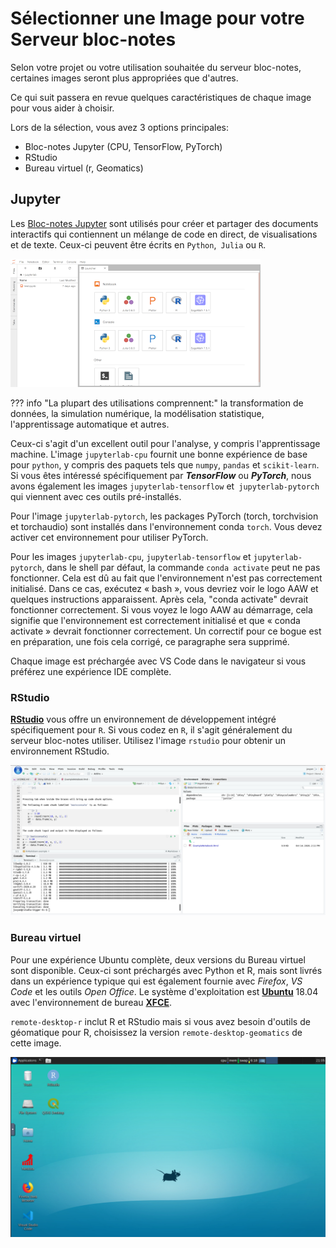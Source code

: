 # Sélectionner une Image pour votre Serveur bloc-notes

Selon votre projet ou votre utilisation souhaitée du serveur bloc-notes,
certaines images seront plus appropriées que d'autres.

Ce qui suit passera en revue quelques caractéristiques de chaque image pour vous
aider à choisir.

Lors de la sélection, vous avez 3 options principales:

- Bloc-notes Jupyter (CPU, TensorFlow, PyTorch)
- RStudio
- Bureau virtuel (r, Geomatics)

## Jupyter

Les [Bloc-notes Jupyter](https://jupyter.org/) sont utilisés pour créer et
partager des documents interactifs qui contiennent un mélange de code en direct,
de visualisations et de texte. Ceux-ci peuvent être écrits en `Python`,` Julia`
ou `R`.

![Bloc-notes Jupyter](../images/jupyter_in_action.png)

<!--prettier-ignore-->
??? info "La plupart des utilisations comprennent:"
    la transformation de données, la simulation numérique, la modélisation statistique, l'apprentissage automatique et autres.

Ceux-ci s'agit d'un excellent outil pour l'analyse, y compris l'apprentissage
machine. L'image `jupyterlab-cpu` fournit une bonne expérience de base pour
`python`, y compris des paquets tels que `numpy`, `pandas` et `scikit-learn`. Si
vous êtes intéressé spécifiquement par **_TensorFlow_** ou **_PyTorch_**, nous
avons également les images `jupyterlab-tensorflow` et` jupyterlab-pytorch` qui
viennent avec ces outils pré-installés.

Pour l'image `jupyterlab-pytorch`, les packages PyTorch (torch, torchvision et torchaudio) sont installés dans l'environnement conda `torch`. Vous devez activer cet environnement pour utiliser PyTorch.

Pour les images `jupyterlab-cpu`, `jupyterlab-tensorflow` et `jupyterlab-pytorch`, dans le shell par défaut, la commande `conda activate` peut ne pas fonctionner. Cela est dû au fait que l'environnement n'est pas correctement initialisé. Dans ce cas, exécutez « bash », vous devriez voir le logo AAW et quelques instructions apparaissent. Après cela, "conda activate" devrait fonctionner correctement. Si vous voyez le logo AAW au démarrage, cela signifie que l'environnement est correctement initialisé et que « conda activate » devrait fonctionner correctement. Un correctif pour ce bogue est en préparation, une fois cela corrigé, ce paragraphe sera supprimé.

Chaque image est préchargée avec VS Code dans le navigateur si vous préférez une
expérience IDE complète.

### RStudio

**[RStudio](RStudio/)** vous offre un environnement de développement intégré
spécifiquement pour `R`. Si vous codez en `R`, il s'agit généralement du serveur
bloc-notes utiliser. Utilisez l'image `rstudio` pour obtenir un environnement
RStudio.

![RStudio](../images/rstudio_visual.png)

### Bureau virtuel

Pour une expérience Ubuntu complète, deux versions du Bureau virtuel sont
disponible. Ceux-ci sont préchargés avec Python et R, mais sont livrés dans un
expérience typique qui est également fournie avec _Firefox_, _VS Code_ et les
outils _Open Office_. Le système d'exploitation est
**[Ubuntu](https://ubuntu.com/about)** 18.04 avec l'environnement de bureau
**[XFCE](https://www.xfce.org/about)**.

`remote-desktop-r` inclut R et RStudio mais si vous avez besoin d'outils de
géomatique pour R, choisissez la version `remote-desktop-geomatics` de cette
image.

![Capture d'écran d'un bureau virtuel](../images/rd_desktop.png)
